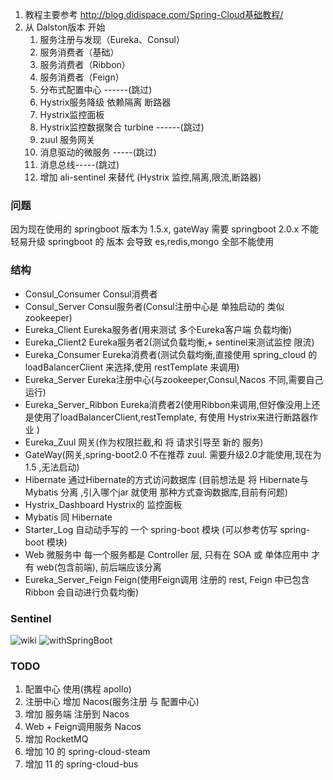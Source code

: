 1. 教程主要参考 http://blog.didispace.com/Spring-Cloud基础教程/
2. 从 Dalston版本 开始 
    1. 服务注册与发现（Eureka、Consul）
    2. 服务消费者（基础）
    3. 服务消费者（Ribbon）
    4. 服务消费者（Feign）
    5. 分布式配置中心 ------(跳过)
    6. Hystrix服务降级 依赖隔离 断路器
    7. Hystrix监控面板
    8. Hystrix监控数据聚合 turbine ------(跳过)
    9. zuul 服务网关
    10. 消息驱动的微服务 -----(跳过)
    11. 消息总线-----(跳过)
    12. 增加 ali-sentinel 来替代 (Hystrix 监控,隔离,限流,断路器)
    
### 问题
因为现在使用的 springboot 版本为 1.5.x,
gateWay 需要 springboot 2.0.x
不能轻易升级 springboot 的 版本 会导致 es,redis,mongo 全部不能使用

### 结构
* Consul_Consumer Consul消费者
* Consul_Server Consul服务者(Consul注册中心是 单独启动的 类似 zookeeper)
* Eureka_Client Eureka服务者(用来测试 多个Eureka客户端 负载均衡)
* Eureka_Client2 Eureka服务者2(测试负载均衡,+ sentinel来测试监控 限流) 
* Eureka_Consumer Eureka消费者(测试负载均衡,直接使用 spring_cloud 的 loadBalancerClient 来选择,使用 restTemplate 来调用) 
* Eureka_Server Eureka注册中心(与zookeeper,Consul,Nacos 不同,需要自己运行)
* Eureka_Server_Ribbon Eureka消费者2(使用Ribbon来调用,但好像没用上还是使用了loadBalancerClient,restTemplate, 有使用 Hystrix来进行断路器作业 )
* Eureka_Zuul 网关(作为权限拦截,和 将 请求引导至 新的 服务)
* GateWay(网关,spring-boot2.0 不在推荐 zuul. 需要升级2.0才能使用,现在为 1.5 ,无法启动)
* Hibernate 通过Hibernate的方式访问数据库 (目前想法是 将 Hibernate与Mybatis 分离 ,引入哪个jar 就使用 那种方式查询数据库,目前有问题)
* Hystrix_Dashboard Hystrix的 监控面板
* Mybatis 同 Hibernate
* Starter_Log 自动动手写的 一个 spring-boot 模块 (可以参考仿写 spring-boot 模块)
* Web 微服务中 每一个服务都是 Controller 层, 只有在 SOA 或 单体应用中 才有 web(包含前端), 前后端应该分离
* Eureka_Server_Feign Feign(使用Feign调用 注册的 rest, Feign 中已包含 Ribbon 会自动进行负载均衡)

### Sentinel
![wiki](https://github.com/alibaba/spring-cloud-alibaba/wiki/%E7%89%88%E6%9C%AC%E8%AF%B4%E6%98%8E)
![withSpringBoot](https://blog.csdn.net/tianyaleixiaowu/article/details/89916891)

### TODO
1. 配置中心 使用(携程 apollo)
2. 注册中心 增加 Nacos(服务注册 与 配置中心)
3. 增加 服务端 注册到 Nacos
4. Web + Feign调用服务 Nacos
5. 增加 RocketMQ
6. 增加 10 的 spring-cloud-steam
7. 增加 11 的 spring-cloud-bus 